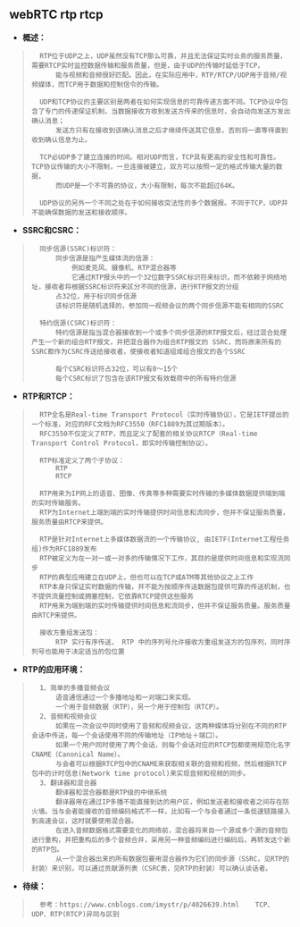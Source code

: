 ## webRTC rtp rtcp
- **概述：**
>       RTP位于UDP之上，UDP虽然没有TCP那么可靠，并且无法保证实时业务的服务质量，需要RTCP实时监控数据传输和服务质量，但是，由于UDP的传输时延低于TCP，
>           能与视频和音频很好匹配。因此，在实际应用中，RTP/RTCP/UDP用于音频/视频媒体，而TCP用于数据和控制信令的传输。
>
>       UDP和TCP协议的主要区别是两者在如何实现信息的可靠传递方面不同。TCP协议中包含了专门的传递保证机制，当数据接收方收到发送方传来的信息时，会自动向发送方发出确认消息；
>           发送方只有在接收到该确认消息之后才继续传送其它信息，否则将一直等待直到收到确认信息为止。
>
>       TCP必UDP多了建立连接的时间。相对UDP而言，TCP具有更高的安全性和可靠性。TCP协议传输的大小不限制，一旦连接被建立，双方可以按照一定的格式传输大量的数据，
>           而UDP是一个不可靠的协议，大小有限制，每次不能超过64K。
>
>       UDP协议的另外一个不同之处在于如何接收突法性的多个数据报。不同于TCP，UDP并不能确保数据的发送和接收顺序。
>

- **SSRC和CSRC：**
>       同步信源(SSRC)标识符：
>           同步信源是指产生媒体流的信源：
>               例如麦克风、摄像机、RTP混合器等
>               它通过RTP报头中的一个32位数字SSRC标识符来标识，而不依赖于网络地址，接收者将根据SSRC标识符来区分不同的信源，进行RTP报文的分组
>           占32位，用于标识同步信源
>           该标识符是随机选择的，参加同一视频会议的两个同步信源不能有相同的SSRC
>
>       特约信源(CSRC)标识符：
>           特约信源是指当混合器接收到一个或多个同步信源的RTP报文后，经过混合处理产生一个新的组合RTP报文，并把混合器作为组合RTP报文的 SSRC，而将原来所有的SSRC都作为CSRC传送给接收者，使接收者知道组成组合报文的各个SSRC
>
>           每个CSRC标识符占32位，可以有0～15个
>           每个CSRC标识了包含在该RTP报文有效载荷中的所有特约信源
>
>
>
>

- **RTP和RTCP：**
>       RTP全名是Real-time Transport Protocol（实时传输协议），它是IETF提出的一个标准，对应的RFC文档为RFC3550（RFC1889为其过期版本）。
>       RFC3550不仅定义了RTP，而且定义了配套的相关协议RTCP（Real-time Transport Control Protocol，即实时传输控制协议）。
>
>       RTP标准定义了两个子协议：
>           RTP
>           RTCP
>
>       RTP用来为IP网上的语音、图像、传真等多种需要实时传输的多媒体数据提供端到端的实时传输服务。
>       RTP为Internet上端到端的实时传输提供时间信息和流同步，但并不保证服务质量，服务质量由RTCP来提供。
>
>       RTP是针对Internet上多媒体数据流的一个传输协议, 由IETF(Internet工程任务组)作为RFC1889发布
>       RTP被定义为在一对一或一对多的传输情况下工作，其目的是提供时间信息和实现流同步
>       RTP的典型应用建立在UDP上，但也可以在TCP或ATM等其他协议之上工作
>       RTP本身只保证实时数据的传输，并不能为按顺序传送数据包提供可靠的传送机制，也不提供流量控制或拥塞控制，它依靠RTCP提供这些服务
>       RTP用来为端到端的实时传输提供时间信息和流同步，但并不保证服务质量。服务质量由RTCP来提供。
>
>       接收方重组发送包：
>           RTP 实行有序传送， RTP 中的序列号允许接收方重组发送方的包序列，同时序列号也能用于决定适当的包位置
>

- **RTP的应用环境：**
>       1、简单的多播音频会议
>           语音通信通过一个多播地址和一对端口来实现。
>           一个用于音频数据（RTP），另一个用于控制包（RTCP）。
>       2、音频和视频会议
>           如果在一次会议中同时使用了音频和视频会议，这两种媒体将分别在不同的RTP会话中传送，每一个会话使用不同的传输地址（IP地址＋端口）。
>           如果一个用户同时使用了两个会话，则每个会话对应的RTCP包都使用规范化名字CNAME（Canonical Name）。
>           与会者可以根据RTCP包中的CNAME来获取相关联的音频和视频，然后根据RTCP包中的计时信息(Network time protocol)来实现音频和视频的同步。
>       3、翻译器和混合器
>           翻译器和混合器都是RTP级的中继系统
>           翻译器用在通过IP多播不能直接到达的用户区，例如发送者和接收者之间存在防火墙。当与会者能接收的音频编码格式不一样，比如有一个与会者通过一条低速链路接入到高速会议，这时就要使用混合器。
>           在进入音频数据格式需要变化的网络前，混合器将来自一个源或多个源的音频包进行重构，并把重构后的多个音频合并，采用另一种音频编码进行编码后，再转发这个新的RTP包。
>           从一个混合器出来的所有数据包要用混合器作为它们的同步源（SSRC，见RTP的封装）来识别，可以通过贡献源列表（CSRC表，见RTP的封装）可以确认谈话者。
>
>
>
>
>

- **待续：**
>       参考：https://www.cnblogs.com/imystr/p/4026639.html    TCP、UDP、RTP(RTCP)异同与区别
>
>
>
>
>
>
>
>
>
>
>
>
>
>
>
>
>
>
>
>
>
>
>
